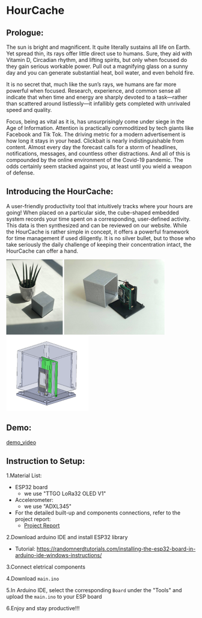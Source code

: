 # HourCache
## Prologue: ##
The sun is bright and magnificent. It quite literally sustains all life on Earth. Yet spread thin, its rays offer little direct use to humans. Sure, they aid with Vitamin D, Circadian rhythm, and lifting spirits, but only when focused do they gain serious workable power. Pull out a magnifying glass on a sunny day and you can generate substantial heat, boil water, and even behold fire.

It is no secret that, much like the sun’s rays, we humans are far more powerful when focused. Research, experience, and common sense all indicate that when time and energy are sharply devoted to a task—rather than scattered around listlessly—it infallibly gets completed with unrivaled speed and quality.

Focus, being as vital as it is, has unsurprisingly come under siege in the Age of Information. Attention is practically commoditized by tech giants like Facebook and Tik Tok. The driving metric for a modern advertisement is how long it stays in your head. Clickbait is nearly indistinguishable from content. Almost every day the forecast calls for a storm of headlines, notifications, messages, and countless other distractions. And all of this is compounded by the online environment of the Covid-19 pandemic. The odds certainly seem stacked against you, at least until you wield a weapon of defense.

## Introducing the HourCache: ## 
A user-friendly productivity tool that intuitively tracks where your hours are going! When placed on a particular side, the cube-shaped embedded system records your time spent on a corresponding, user-defined activity. This data is then synthesized and can be reviewed on our website. While the HourCache is rather simple in concept, it offers a powerful framework for time management if used diligently. It is no silver bullet, but to those who take seriously the daily challenge of keeping their concentration intact, the HourCache can offer a hand.

<img src="/images/Hour_Cache_External.jpg" height="200"> <img src="/images/Hour_Cache_Internal.jpg" height="200"> <img src="/images/Hour_Cache_CAD.jpg" height="200">

## Demo: ##
[demo_video](demo_video.mp4)


## Instruction to Setup: ##
1.Material List:
  - ESP32 board
    - we use "TTGO LoRa32 OLED V1"
  - Accelerometer:
    - we use "ADXL345"
  - For the detailed built-up and components connections, refer to the project report:
    - [Project Report](Hour_Cache-Final_Report.pdf) 

2.Download arduino IDE and install ESP32 library
  - Tutorial: https://randomnerdtutorials.com/installing-the-esp32-board-in-arduino-ide-windows-instructions/

3.Connect eletrical components

4.Download ```main.ino```

5.In Arduino IDE, select the corresponding ```Board``` under the "Tools" and upload the ```main.ino``` to your ESP board

6.Enjoy and stay productive!!!
